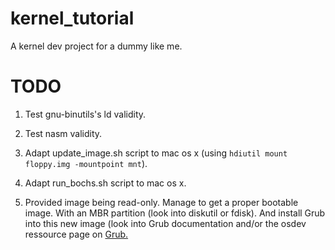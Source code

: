 kernel_tutorial
===============

A kernel dev project for a dummy like me.


TODO
====

1. Test gnu-binutils's ld validity.

2. Test nasm validity.

3. Adapt update_image.sh script to mac os x (using `hdiutil mount
floppy.img -mountpoint mnt`).

4. Adapt run_bochs.sh script to mac os x.

5. Provided image being read-only. Manage to get a proper bootable image. With an MBR partition (look into diskutil or fdisk). And install Grub into this new image (look into Grub documentation and/or the osdev ressource page on <a href="http://wiki.osdev.org/GRUB"> Grub. </a>